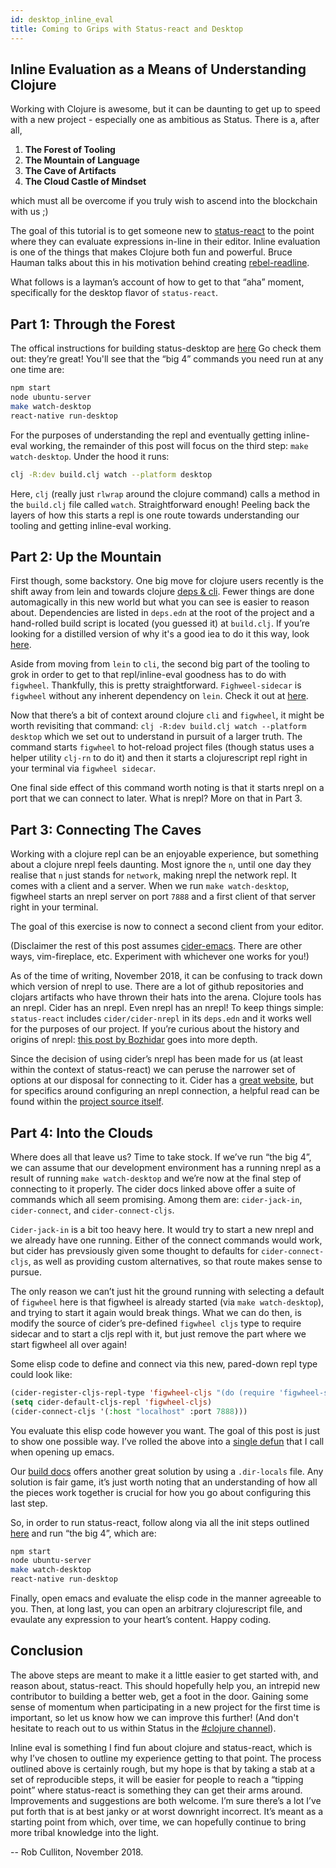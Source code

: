 ```yaml
---
id: desktop_inline_eval
title: Coming to Grips with Status-react and Desktop
---
```


## Inline Evaluation as a Means of Understanding Clojure

Working with Clojure is awesome, but it can be daunting to get up to speed with a new project - especially one as ambitious as Status. There is a, after all,

1. **The Forest of Tooling**
2. **The Mountain of Language**
3. **The Cave of Artifacts**
4. **The Cloud Castle of Mindset**

which must all be overcome if you truly wish to ascend into the blockchain with us ;)

The goal of this tutorial is to get someone new to [status-react](https://github.com/stauts-im/status-react) to the point where they can evaluate expressions in-line in their editor. Inline evaluation is one of the things that makes Clojure both fun and powerful. Bruce Hauman talks about this in his motivation behind creating [rebel-readline](https://github.com/bhauman/rebel-readline/blob/master/rebel-readline/doc/intro.md).

What follows is a layman’s account of how to get to that “aha” moment, specifically for the desktop flavor of `status-react`.

## Part 1: Through the Forest

The offical instructions for building status-desktop are [here](../build_status/desktop.html) Go check them out: they’re great! You'll see that the “big 4” commands you need run at any one time are:

```bash
npm start
node ubuntu-server
make watch-desktop
react-native run-desktop
```

For the purposes of understanding the repl and eventually getting inline-eval working, the remainder of this post will focus on the third step: `make watch-desktop`. Under the hood it runs:
```bash
clj -R:dev build.clj watch --platform desktop
```

Here, `clj` (really just `rlwrap` around the clojure command) calls a method in the `build.clj` file called `watch`. Straightforward enough! Peeling back the layers of how this starts a repl is one route towards understanding our tooling and getting inline-eval working.

## Part 2: Up the Mountain

First though, some backstory. One big move for clojure users recently is the shift away from lein and towards clojure [deps & cli](https://clojure.org/reference/deps_and_cli). Fewer things are done automagically in this new world but what you can see is easier to reason about. Dependencies are listed in `deps.edn` at the root of the project and a hand-rolled build script is located (you guessed it) at `build.clj`. If you’re looking for a distilled version of why it's a good iea to do it this way, look [here](http://www.functionalbytes.nl/clojure/nodejs/figwheel/repl/clojurescript/cli/2017/12/20/tools-deps-figwheel.html).

Aside from moving from `lein` to `cli`, the second big part of the tooling to grok in order to get to that repl/inline-eval goodness has to do with `figwheel`. Thankfully, this is pretty straightforward. `Fighweel-sidecar` is `figwheel` without any inherent dependency on `lein`. Check it out at [here](https://github.com/bhauman/lein-figwheel/tree/master/sidecar).

Now that there’s a bit of context around clojure `cli` and `figwheel`, it might be worth revisiting that command: `clj -R:dev build.clj watch --platform desktop` which we set out to understand in pursuit of a larger truth. The command starts `figwheel` to hot-reload project files (though status uses a helper utility `clj-rn` to do it) and then it starts a clojurescript repl right in your terminal via `figwheel sidecar`.

One final side effect of this command worth noting is that it starts nrepl on a port that we can connect to later. What is nrepl? More on that in Part 3.

## Part 3: Connecting The Caves

Working with a clojure repl can be an enjoyable experience, but something about a clojure nrepl feels daunting. Most ignore the `n`, until one day they realise that `n` just stands for `network`, making nrepl the network repl. It comes with a client and a server. When we run `make watch-desktop`, figwheel starts an nrepl server on port `7888` and a first client of that server right in your terminal. 

The goal of this exercise is now to connect a second client from your editor.

(Disclaimer the rest of this post assumes [cider-emacs](https://github.com/clojure-emacs/cider). There are other ways, vim-fireplace, etc. Experiment with whichever one works for you!)

As of the time of writing, November 2018, it can be confusing to track down which version of nrepl to use. There are a lot of github repositories and clojars artifacts who have thrown their hats into the arena. Clojure tools has an nrepl. Cider has an nrepl. Even nrepl has an nrepl! To keep things simple: `status-react` includes `cider/cider-nrepl` in its `deps.edn` and it works well for the purposes of our project. If you’re curious about the history and origins of nrepl: [this post by Bozhidar](https://nrepl.xyz/nrepl/about/history.html) goes into more depth.

Since the decision of using cider’s nrepl has been made for us (at least within the context of status-react) we can peruse the narrower set of options at our disposal for connecting to it. Cider has a [great website](https://cider.readthedocs.io/en/latest/), but for specifics around configuring an nrepl connection, a helpful read can be found within the [project source itself](https://github.com/clojure-emacs/cider/blob/master/doc/clojurescript.md).

## Part 4: Into the Clouds

Where does all that leave us? Time to take stock. If we’ve run “the big 4”, we can assume that our development environment has a running nrepl as a result of running `make watch-desktop` and we’re now at the final step of connecting to it properly. The cider docs linked above offer a suite of commands which all seem promising. Among them are: `cider-jack-in`, `cider-connect`, and `cider-connect-cljs`.

`Cider-jack-in` is a bit too heavy here. It would try to start a new nrepl and we already have one running. Either of the connect commands would work, but cider has prevsiously given some thought to defaults for `cider-connect-cljs`, as well as providing custom alternatives, so that route makes sense to pursue.

The only reason we can’t just hit the ground running with selecting a default of `figwheel` here is that figwheel is already started (via `make watch-desktop`), and trying to start it again would break things. What we can do then, is modify the source of cider’s pre-defined `figwheel cljs` type to require sidecar and to start a cljs repl with it, but just remove the part where we start figwheel all over again!

Some elisp code to define and connect via this new, pared-down repl type could look like:

```lisp
(cider-register-cljs-repl-type 'figwheel-cljs "(do (require 'figwheel-sidecar.repl-api) (figwheel-sidecar.repl-api/cljs-repl))")
(setq cider-default-cljs-repl 'figwheel-cljs)
(cider-connect-cljs '(:host "localhost" :port 7888)))
```

You evaluate this elisp code however you want. The goal of this post is just to show one possible way. I’ve rolled the above into a [single defun](https://github.com/rcullito/emacsfiles/commit/4332d44c21cf264eb7c20bf9760c090dc17c08e9) that I call when opening up emacs. 

Our [build docs](https://status.im/build_status/desktop.html) offers another great solution by using a `.dir-locals` file. Any solution is fair game, it’s just worth noting that an understanding of how all the pieces work together is crucial for how you go about configuring this last step.

So, in order to run status-react, follow along via all the init steps outlined [here](https://status.im/build_status/desktop.html) and run “the big 4”, which are:

```bash
npm start
node ubuntu-server
make watch-desktop
react-native run-desktop
```

Finally, open emacs and evaluate the elisp code in the manner agreeable to you. Then, at long last, you can open an arbitrary clojurescript file, and evaulate any expression to your heart’s content. Happy coding.

## Conclusion

The above steps are meant to make it a little easier to get started with, and reason about, status-react. This should hopefully help you, an intrepid new contributor to building a better web, get a foot in the door. Gaining some sense of momentum when participating in a new project for the first time is important, so let us know how we can improve this further! (And don't hesitate to reach out to us within Status in the [#clojure channel](https://get.status.im/chat/public/clojure)).

Inline eval is something I find fun about clojure and status-react, which is why I’ve chosen to outline my experience getting to that point. The process outlined above is certainly rough, but my hope is that by taking a stab at a set of reproducible steps, it will be easier for people to reach a “tipping point” where status-react is something they can get their arms around. Improvements and suggestions are both welcome. I’m sure there’s a lot I’ve put forth that is at best janky or at worst downright incorrect. It’s meant as a starting point from which, over time, we can hopefully continue to bring more tribal knowledge into the light.

-- Rob Culliton, November 2018.
